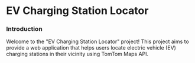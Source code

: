 
# EV Charging Station Locator

### Introduction

Welcome to the "EV Charging Station Locator" project! This project aims to provide a web application that helps users locate electric vehicle (EV) charging stations in their vicinity using TomTom Maps API.

